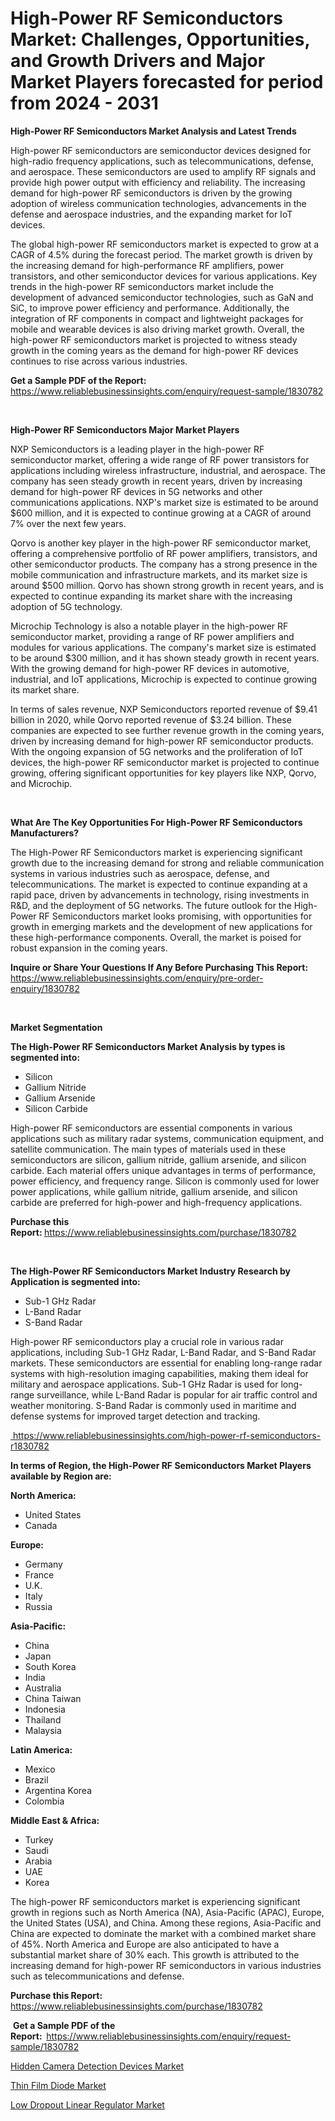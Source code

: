 <p><h1>High-Power RF Semiconductors Market: Challenges, Opportunities, and Growth Drivers and Major Market Players forecasted for period from 2024 - 2031</h1></p><p><strong>High-Power RF Semiconductors Market Analysis and Latest Trends</strong></p>
<p><p>High-power RF semiconductors are semiconductor devices designed for high-radio frequency applications, such as telecommunications, defense, and aerospace. These semiconductors are used to amplify RF signals and provide high power output with efficiency and reliability. The increasing demand for high-power RF semiconductors is driven by the growing adoption of wireless communication technologies, advancements in the defense and aerospace industries, and the expanding market for IoT devices.</p><p>The global high-power RF semiconductors market is expected to grow at a CAGR of 4.5% during the forecast period. The market growth is driven by the increasing demand for high-performance RF amplifiers, power transistors, and other semiconductor devices for various applications. Key trends in the high-power RF semiconductors market include the development of advanced semiconductor technologies, such as GaN and SiC, to improve power efficiency and performance. Additionally, the integration of RF components in compact and lightweight packages for mobile and wearable devices is also driving market growth. Overall, the high-power RF semiconductors market is projected to witness steady growth in the coming years as the demand for high-power RF devices continues to rise across various industries.</p></p>
<p><strong>Get a Sample PDF of the Report:&nbsp;</strong> <a href="https://www.reliablebusinessinsights.com/enquiry/request-sample/1830782">https://www.reliablebusinessinsights.com/enquiry/request-sample/1830782</a></p>
<p>&nbsp;</p>
<p><strong>High-Power RF Semiconductors Major Market Players</strong></p>
<p><p>NXP Semiconductors is a leading player in the high-power RF semiconductor market, offering a wide range of RF power transistors for applications including wireless infrastructure, industrial, and aerospace. The company has seen steady growth in recent years, driven by increasing demand for high-power RF devices in 5G networks and other communications applications. NXP's market size is estimated to be around $600 million, and it is expected to continue growing at a CAGR of around 7% over the next few years.</p><p>Qorvo is another key player in the high-power RF semiconductor market, offering a comprehensive portfolio of RF power amplifiers, transistors, and other semiconductor products. The company has a strong presence in the mobile communication and infrastructure markets, and its market size is around $500 million. Qorvo has shown strong growth in recent years, and is expected to continue expanding its market share with the increasing adoption of 5G technology.</p><p>Microchip Technology is also a notable player in the high-power RF semiconductor market, providing a range of RF power amplifiers and modules for various applications. The company's market size is estimated to be around $300 million, and it has shown steady growth in recent years. With the growing demand for high-power RF devices in automotive, industrial, and IoT applications, Microchip is expected to continue growing its market share.</p><p>In terms of sales revenue, NXP Semiconductors reported revenue of $9.41 billion in 2020, while Qorvo reported revenue of $3.24 billion. These companies are expected to see further revenue growth in the coming years, driven by increasing demand for high-power RF semiconductor products. With the ongoing expansion of 5G networks and the proliferation of IoT devices, the high-power RF semiconductor market is projected to continue growing, offering significant opportunities for key players like NXP, Qorvo, and Microchip.</p></p>
<p>&nbsp;</p>
<p><strong>What Are The Key Opportunities For High-Power RF Semiconductors Manufacturers?</strong></p>
<p><p>The High-Power RF Semiconductors market is experiencing significant growth due to the increasing demand for strong and reliable communication systems in various industries such as aerospace, defense, and telecommunications. The market is expected to continue expanding at a rapid pace, driven by advancements in technology, rising investments in R&D, and the deployment of 5G networks. The future outlook for the High-Power RF Semiconductors market looks promising, with opportunities for growth in emerging markets and the development of new applications for these high-performance components. Overall, the market is poised for robust expansion in the coming years.</p></p>
<p><strong>Inquire or Share Your Questions If Any Before Purchasing This Report:</strong> <a href="https://www.reliablebusinessinsights.com/enquiry/pre-order-enquiry/1830782">https://www.reliablebusinessinsights.com/enquiry/pre-order-enquiry/1830782</a></p>
<p>&nbsp;</p>
<p><strong>Market Segmentation</strong></p>
<p><strong>The High-Power RF Semiconductors Market Analysis by types is segmented into:</strong></p>
<p><ul><li>Silicon</li><li>Gallium Nitride</li><li>Gallium Arsenide</li><li>Silicon Carbide</li></ul></p>
<p><p>High-power RF semiconductors are essential components in various applications such as military radar systems, communication equipment, and satellite communication. The main types of materials used in these semiconductors are silicon, gallium nitride, gallium arsenide, and silicon carbide. Each material offers unique advantages in terms of performance, power efficiency, and frequency range. Silicon is commonly used for lower power applications, while gallium nitride, gallium arsenide, and silicon carbide are preferred for high-power and high-frequency applications.</p></p>
<p><strong>Purchase this Report:&nbsp;</strong><a href="https://www.reliablebusinessinsights.com/purchase/1830782">https://www.reliablebusinessinsights.com/purchase/1830782</a></p>
<p>&nbsp;</p>
<p><strong>The High-Power RF Semiconductors Market Industry Research by Application is segmented into:</strong></p>
<p><ul><li>Sub-1 GHz Radar</li><li>L-Band Radar</li><li>S-Band Radar</li></ul></p>
<p><p>High-power RF semiconductors play a crucial role in various radar applications, including Sub-1 GHz Radar, L-Band Radar, and S-Band Radar markets. These semiconductors are essential for enabling long-range radar systems with high-resolution imaging capabilities, making them ideal for military and aerospace applications. Sub-1 GHz Radar is used for long-range surveillance, while L-Band Radar is popular for air traffic control and weather monitoring. S-Band Radar is commonly used in maritime and defense systems for improved target detection and tracking.</p></p>
<p><a href="https://www.reliablebusinessinsights.com/high-power-rf-semiconductors-r1830782">&nbsp;https://www.reliablebusinessinsights.com/high-power-rf-semiconductors-r1830782</a></p>
<p><strong>In terms of Region, the High-Power RF Semiconductors Market Players available by Region are:</strong></p>
<p>
    <p> <strong> North America: </strong>
        <ul>
            <li>United States</li>
            <li>Canada</li>
        </ul>
        </p> 
    <p> <strong> Europe: </strong>
        <ul>
            <li>Germany</li>
            <li>France</li>
            <li>U.K.</li>
            <li>Italy</li>
            <li>Russia</li>
        </ul>
        </p> 
    <p> <strong> Asia-Pacific: </strong>
        <ul>
            <li>China</li>
            <li>Japan</li>
            <li>South Korea</li>
            <li>India</li>
            <li>Australia</li>
            <li>China Taiwan</li>
            <li>Indonesia</li>
            <li>Thailand</li>
            <li>Malaysia</li>
        </ul>
        </p> 
    <p> <strong> Latin America: </strong>
        <ul>
            <li>Mexico</li>
            <li>Brazil</li>
            <li>Argentina Korea</li>
            <li>Colombia</li>
        </ul>
        </p> 
    <p> <strong> Middle East & Africa: </strong>
        <ul>
            <li>Turkey</li>
            <li>Saudi</li>
            <li>Arabia</li>
            <li>UAE</li>
            <li>Korea</li>
        </ul>
    </p>
    </p>
<p><p>The high-power RF semiconductors market is experiencing significant growth in regions such as North America (NA), Asia-Pacific (APAC), Europe, the United States (USA), and China. Among these regions, Asia-Pacific and China are expected to dominate the market with a combined market share of 45%. North America and Europe are also anticipated to have a substantial market share of 30% each. This growth is attributed to the increasing demand for high-power RF semiconductors in various industries such as telecommunications and defense.</p></p>
<p><strong>Purchase this Report: </strong><a href="https://www.reliablebusinessinsights.com/purchase/1830782">https://www.reliablebusinessinsights.com/purchase/1830782</a></p>
<p>&nbsp;<strong>Get a Sample PDF of the Report:&nbsp;&nbsp;</strong><a href="https://www.reliablebusinessinsights.com/enquiry/request-sample/1830782">https://www.reliablebusinessinsights.com/enquiry/request-sample/1830782</a></p>
<p><strong></strong></p>
<p><p><a href="https://github.com/iprahimabdulrahmman/Market-Research-Report-List-1/blob/main/hidden-camera-detection-devices-market.md">Hidden Camera Detection Devices Market</a></p><p><a href="https://github.com/aafbctfl75/Market-Research-Report-List-1/blob/main/thin-film-diode-market.md">Thin Film Diode Market</a></p><p><a href="https://github.com/airdrophunter675/Market-Research-Report-List-1/blob/main/low-dropout-linear-regulator-market.md">Low Dropout Linear Regulator Market</a></p></p>